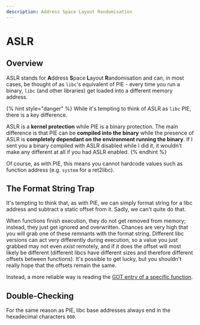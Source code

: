 ```yaml
---
description: Address Space Layout Randomisation
---
```


# ASLR

## Overview

ASLR stands for **A**ddress **S**pace **L**ayout **R**andomisation and can, in most cases, be thought of as `libc`'s equivalent of PIE - every time you run a binary, `libc` \(and other libraries\) get loaded into a different memory address.

{% hint style="danger" %}
While it's tempting to think of ASLR as `libc` PIE, there is a key difference.

ASLR is a **kernel protection** while PIE is a binary protection. The main difference is that PIE can be **compiled into the binary** while the presence of ASLR is **completely dependant on the environment running the binary**. If I sent you a binary compiled with ASLR disabled while I did it, it wouldn't make any different at all if you had ASLR enabled.
{% endhint %}

Of course, as with PIE, this means you cannot hardcode values such as function address \(e.g. `system` for a ret2libc\).

## The Format String Trap

It's tempting to think that, as with PIE, we can simply format string for a libc address and subtract a static offset from it. Sadly, we can't quite do that.

When functions finish execution, they do not get removed from memory; instead, they just get ignored and overwritten. Chances are very high that you will grab one of these remnants with the format string. Different libc versions can act very differently during execution, so a value you just grabbed may not even _exist_ remotely, and if it does the offset will most likely be different \(different libcs have different sizes and therefore different offsets between functions\). It's possible to get lucky, but you shouldn't really hope that the offsets remain the same.

Instead, a more reliable way is reading the [GOT entry of a specific function](plt_and_got.md#s-format-string).

## Double-Checking

For the same reason as PIE, libc base addresses always end in the hexadecimal characters `000`.


